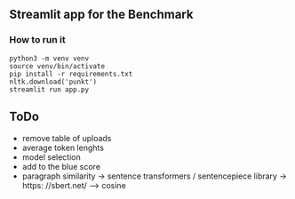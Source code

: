 ## Streamlit app for the Benchmark

### How to run it

```
python3 -m venv venv
source venv/bin/activate
pip install -r requirements.txt
nltk.download('punkt')
streamlit run app.py
```



## ToDo
- remove table of uploads
- average token lenghts
- model selection
- add to the blue score
- paragraph similarity -> sentence transformers / sentencepiece library -> https: //sbert.net/ --> cosine